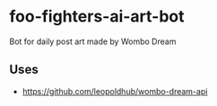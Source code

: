 # foo-fighters-ai-art-bot
Bot for daily post art made by Wombo Dream

## Uses

- https://github.com/leopoldhub/wombo-dream-api
